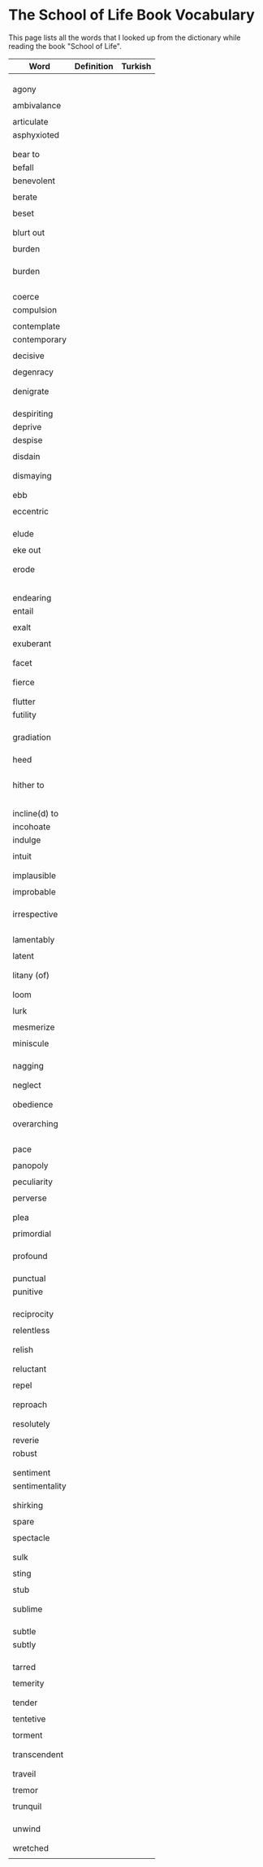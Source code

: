 # The School of Life Book Vocabulary

This page lists all the words that I looked up from the dictionary while reading the book "School of Life".

| Word | Definition | Turkish |
| ---- | ---------- | ------- |
|  | | |
|  | | |
|  | | |
| agony | | |
|  | | |
| ambivalance | | |
|  | | |
| articulate | | |
| asphyxioted | | |
|  | | |
|  | | |
| bear to | | |
| befall | | |
| benevolent | | |
|  | | |
| berate | | |
|  | | |
| beset | | |
|  | | |
|  | | |
| blurt out | | |
|  | | |
| burden | | |
|  | | |
|  | | |
|  | | |
| burden | | |
|  | | |
|  | | |
|  | | |
|  | | |
| coerce | | |
| compulsion | | |
|  | | |
| contemplate | | |
| contemporary | | |
|  | | |
| decisive | | |
|  | | |
| degenracy | | |
|  | | |
|  | | |
| denigrate | | |
|  | | |
|  | | |
|  | | |
| despiriting | | |
| deprive | | |
| despise | | |
|  | | |
| disdain | | |
|  | | |
|  | | |
| dismaying | | |
|  | | |
|  | | |
| ebb | | |
|  | | |
| eccentric | | |
|  | | |
|  | | |
|  | | |
| elude | | |
|  | | |
| eke out | | |
|  | | |
|  | | |
| erode | | |
|  | | |
|  | | |
|  | | |
|  | | |
|  | | |
| endearing | | |
| entail | | |
|  | | |
| exalt | | |
|  | | |
| exuberant | | |
|  | | |
|  | | |
| facet | | |
|  | | |
|  | | |
| fierce | | |
|  | | |
|  | | |
| flutter | | |
| futility | | |
|  | | |
|  | | |
|  | | |
| gradiation | | |
|  | | |
|  | | |
|  | | |
| heed | | |
|  | | |
|  | | |
|  | | |
|  | | |
| hither to | | |
|  | | |
|  | | |
|  | | |
|  | | |
|  | | |
| incline(d) to | | |
| incohoate | | |
| indulge | | |
|  | | |
| intuit | | |
|  | | |
|  | | |
| implausible | | |
|  | | |
| improbable | | |
|  | | |
|  | | |
|  | | |
| irrespective | | |
|  | | |
|  | | |
|  | | |
|  | | |
| lamentably | | |
|  | | |
| latent | | |
|  | | |
|  | | |
| litany (of) | | |
|  | | |
|  | | |
| loom | | |
|  | | |
| lurk | | |
|  | | |
| mesmerize | | |
|  | | |
| miniscule | | |
|  | | |
|  | | |
|  | | |
| nagging | | |
|  | | |
|  | | |
| neglect | | |
|  | | |
|  | | |
| obedience | | |
|  | | |
|  | | |
| overarching | | |
|  | | |
|  | | |
|  | | |
|  | | |
| pace | | |
|  | | |
| panopoly | | |
|  | | |
| peculiarity | | |
|  | | |
| perverse | | |
|  | | |
|  | | |
| plea | | |
|  | | |
| primordial | | |
|  | | |
|  | | |
|  | | |
| profound | | |
|  | | |
|  | | |
|  | | |
| punctual | | |
| punitive | | |
|  | | |
|  | | |
|  | | |
| reciprocity | | |
|  | | |
| relentless | | |
|  | | |
|  | | |
| relish | | |
|  | | |
|  | | |
| reluctant | | |
|  | | |
| repel | | |
|  | | |
|  | | |
| reproach | | |
|  | | |
|  | | |
| resolutely | | |
|  | | |
| reverie | | |
| robust | | |
|  | | |
|  | | |
| sentiment | | |
| sentimentality | | |
|  | | |
|  | | |
| shirking | | |
|  | | |
| spare | | |
|  | | |
| spectacle | | |
|  | | |
|  | | |
| sulk | | |
|  | | |
| sting | | |
|  | | |
| stub | | |
|  | | |
|  | | |
| sublime | | |
|  | | |
|  | | |
|  | | |
| subtle | | |
| subtly | | |
|  | | |
|  | | |
|  | | |
| tarred | | |
|  | | |
| temerity | | |
|  | | |
|  | | |
| tender | | |
|  | | |
| tentetive | | |
|  | | |
| torment | | |
|  | | |
|  | | |
| transcendent | | |
|  | | |
|  | | |
| traveil | | |
|  | | |
| tremor | | |
|  | | |
| trunquil | | |
|  | | |
|  | | |
|  | | |
| unwind | | |
|  | | |
|  | | |
| wretched | | |
|  | | |
